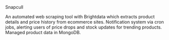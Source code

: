 
Snapcull

An automated web scraping tool with Brightdata which extracts product details and price history from ecommerce sites.
Notification system via cron jobs, alerting users of price drops and stock updates for trending products.
Managed product data in MongoDB.
